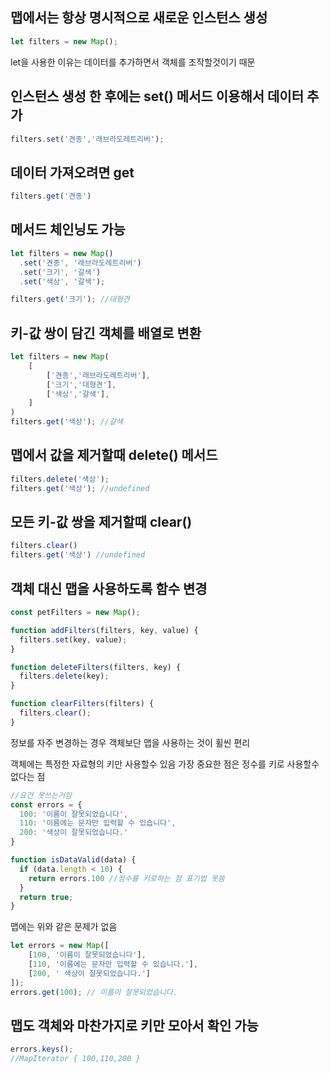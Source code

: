 


## 맵에서는 항상 명시적으로 새로운 인스턴스 생성 
```javascript
let filters = new Map();
```
let을 사용한 이유는 데이터를 추가하면서 객체를 조작할것이기 때문


## 인스턴스 생성 한 후에는 set() 메서드 이용해서 데이터 추가 
```javascript
filters.set('견종','래브라도레트리버');
```

## 데이터 가져오려면 get
````javascript
filters.get('견종')
````

## 메서드 체인닝도 가능
```javascript
let filters = new Map()
  .set('견종', '래브라도레트리버')
  .set('크기', '갈색')
  .set('색상', '갈색');

filters.get('크기'); //대형견 
```

## 키-값 쌍이 담긴 객체를 배열로 변환
````javascript
let filters = new Map(
    [
        ['견종','래브라도레트리버'],
        ['크기','대형견'],
        ['색상','갈색'],
    ]
)
filters.get('색상'); //갈색
````

## 맵에서 값을 제거할때 delete() 메서드
```javascript
filters.delete('색상');
filters.get('색상'); //undefined
```

## 모든 키-값 쌍을 제거할때 clear() 
```javascript
filters.clear()
filters.get('색상') //undefined
```

## 객체 대신 맵을 사용하도록 함수 변경
```javascript
const petFilters = new Map();

function addFilters(filters, key, value) {
  filters.set(key, value);
}

function deleteFilters(filters, key) {
  filters.delete(key);
}

function clearFilters(filters) {
  filters.clear();
}
```

정보를 자주 변경하는 경우 객체보단 맵을 사용하는 것이 휠씬 편리 

객체에는 특정한 자료형의 키만 사용할수 있음 
가장 중요한 점은 정수를 키로 사용할수 없다는 점 
```javascript
//요건 못쓰는거임
const errors = {
  100: '이름이 잘못되었습니다',
  110: '이름에는 문자만 입력할 수 있습니다',
  200: '색상이 잘못되었습니다.'
}

function isDataValid(data) {
  if (data.length < 10) {
    return errors.100 //정수를 키로하는 점 표기법 못씀 
  }
  return true;
}
```



맵에는 위와 같은 문제가 없음

```javascript
let errors = new Map([
    [100, '이름이 잘못되었습니다'],
    [110, '이름에는 문자만 입력할 수 있습니다.'],
    [200, ' 색상이 잘못되었습니다.']
]);
errors.get(100); // 이름이 잘못되었습니다.
```

## 맵도 객체와 마찬가지로 키만 모아서 확인 가능
```javascript
errors.keys();
//MapIterator { 100,110,200 }
```

